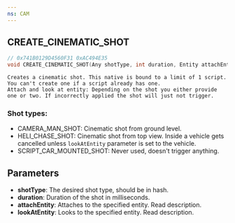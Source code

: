 ```yaml
---
ns: CAM
---
```

## CREATE_CINEMATIC_SHOT

```c
// 0x741B0129D4560F31 0xAC494E35
void CREATE_CINEMATIC_SHOT(Any shotType, int duration, Entity attachEntity, Entity lookAtEntity);
```

```
Creates a cinematic shot. This native is bound to a limit of 1 script. You can't create one if a script already has one.
Attach and look at entity: Depending on the shot you either provide one or two. If incorrectly applied the shot will just not trigger.
```

### Shot types:
- CAMERA_MAN_SHOT: Cinematic shot from ground level.
- HELI_CHASE_SHOT: Cinematic shot from top view. Inside a vehicle gets cancelled unless `lookAtEntity` parameter is set to the vehicle.
- SCRIPT_CAR_MOUNTED_SHOT: Never used, doesn't trigger anything.

## Parameters
* **shotType**: The desired shot type, should be in hash.
* **duration**: Duration of the shot in milliseconds.
* **attachEntity**: Attaches to the specified entity. Read description.
* **lookAtEntity**: Looks to the specified entity. Read description.

